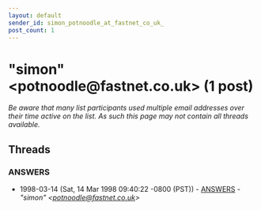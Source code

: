 ```yaml
---
layout: default
sender_id: simon_potnoodle_at_fastnet_co_uk_
post_count: 1
---
```


# "simon" <potnoodle<span>@</span>fastnet.co.uk> (1 post)

_Be aware that many list participants used multiple email addresses over their time active on the list. As such this page may not contain all threads available._

## Threads

### ANSWERS
+ 1998-03-14 (Sat, 14 Mar 1998 09:40:22 -0800 (PST)) - [ANSWERS](/archive/1998/03/df6ed03e0db62ff1a414914ae8199cda8a678494f294c0577ae513dab600fa58) - _"simon" \<potnoodle@fastnet.co.uk\>_

